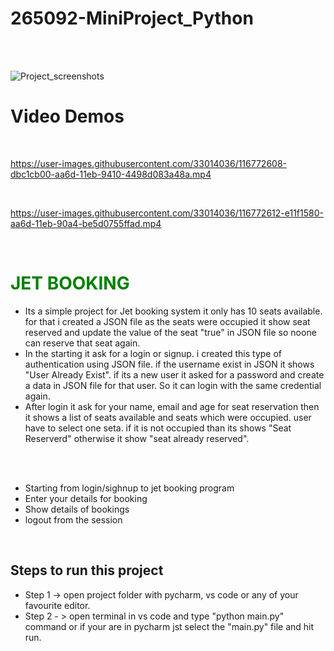# 265092-MiniProject_Python

<br>
<br>

![Project_screenshots](https://user-images.githubusercontent.com/33014036/116772594-c5b40a80-aa6d-11eb-936b-805240c9e9a0.png)

# Video Demos

<br>

https://user-images.githubusercontent.com/33014036/116772608-dbc1cb00-aa6d-11eb-9410-4498d083a48a.mp4

<br>


https://user-images.githubusercontent.com/33014036/116772612-e11f1580-aa6d-11eb-90a4-be5d0755ffad.mp4

<br>




<h1 style="color:green">JET BOOKING</h1>

* Its a simple project for Jet booking system it only has 10 seats available. for that i created a JSON file as the seats were occupied it show seat reserved and update the value of the seat "true" in JSON file so noone can reserve that seat again.
* In the starting it ask for a login or signup. i created this type of authentication using JSON file. if the username exist in JSON it shows "User Already Exist". if its a new user it asked for a password and create a data in JSON file for that user. So it can login with the same credential again.
*  After login it ask for your name, email and age for seat reservation then it shows a list of seats available and seats which were occupied. user have to select one seta. if it is not occupied than its shows "Seat Reserverd" otherwise it show "seat already reserved".

<br>
<br>

* Starting from login/sighnup to jet booking program
* Enter your details for booking
* Show details of bookings
* logout from the session

<br>

## Steps to run this project
* Step 1 -> open project folder with pycharm, vs code or any of your favourite editor.
* Step 2 - > open terminal in vs code and type "python main.py" command or if your are in pycharm jst select the "main.py" file and hit run.
